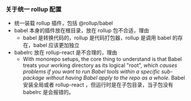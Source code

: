 ### 关于统一 rollup 配置

- 统一装载 rollup 插件，包括 @rollup/babel
- babel 本身的插件放在根目录，放在 rollup 包不合适，理由
  - babel 是转换代码的，rollup 是代码打包器，rollup 是调用 babel 的存在，babel 应该更加独立
- babelrc 放在 rollup-react 是不合理的，理由
  - With monorepo setups, the core thing to understand is that Babel treats your working directory as its logical "root", _which causes problems if you want to run Babel tools within a specific sub-package without having Babel apply to the repo as a whole._ Babel 安装全局或者 rollup-react ，但运行时是在子包目录，当子包没有 babelrc 是会报错的。
